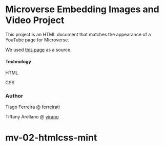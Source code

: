 # Microverse Embedding Images and Video Project

This project is an HTML document that matches the appearance of a YouTube page for Microverse.

We used [this page](http://archive.fo/Bss88) as a source.

#### Technology

HTML

CSS

### Author

Tiago Ferreira @ [ferreirati](https://github.com/ferreirati)

Tiffany Arellano @ [yirano](https://github.com/yirano)
# mv-02-htmlcss-mint
